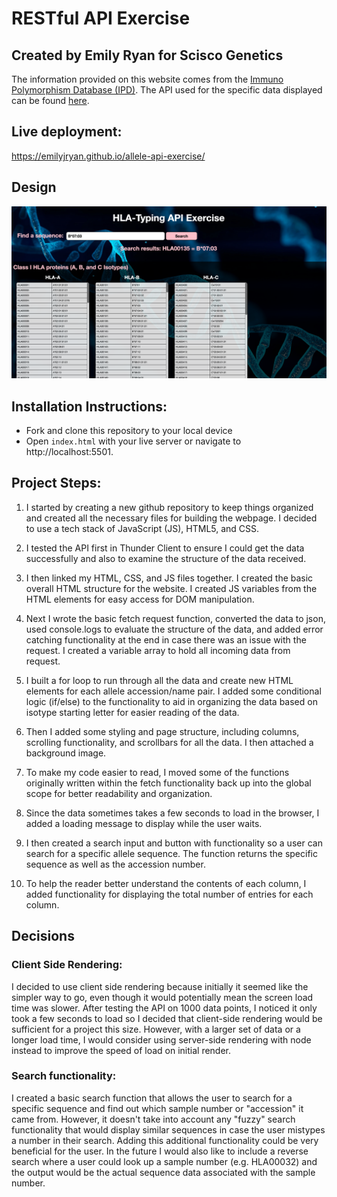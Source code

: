 # RESTful API Exercise

## **Created by Emily Ryan for Scisco Genetics**
The information provided on this website comes from the [Immuno Polymorphism Database (IPD)](https://www.ebi.ac.uk/ipd/).
The API used for the specific data displayed can be found [here](https://www.ebi.ac.uk/ipd/rest/#/Allele%20API/listAlleles).
## **Live deployment:**
https://emilyjryan.github.io/allele-api-exercise/

## **Design**
![homepage-png](imgs/hla-typing-homepage.png)

## **Installation Instructions:**
* Fork and clone this repository to your local device
* Open `index.html` with your live server or navigate to http://localhost:5501.

## **Project Steps**:

1. I started by creating a new github repository to keep things organized and created all the necessary files for building the webpage. I decided to use a tech stack of JavaScript (JS), HTML5, and CSS.

2. I tested the API first in Thunder Client to ensure I could get the data successfully and also to examine the structure of the data received.

3. I then linked my HTML, CSS, and JS files together. I created the basic overall HTML structure for the website. I created JS variables from the HTML elements for easy access for DOM manipulation.

4. Next I wrote the basic fetch request function, converted the data to json, used console.logs to evaluate the structure of the data, and added error catching functionality at the end in case there was an issue with the request. I created a variable array to hold all incoming data from request.

5. I built a for loop to run through all the data and create new HTML elements for each allele accession/name pair. I added some conditional logic (if/else) to the functionality to aid in organizing the data based on isotype starting letter for easier reading of the data.

6. Then I added some styling and page structure, including columns, scrolling functionality, and scrollbars for all the data. I then attached a background image.

7. To make my code easier to read, I moved some of the functions originally written within the fetch functionality back up into the global scope for better readability and organization.

8. Since the data sometimes takes a few seconds to load in the browser, I added a loading message to display while the user waits.

9. I then created a search input and button with functionality so a user can search for a specific allele sequence. The function returns the specific sequence as well as the accession number.

10. To help the reader better understand the contents of each column, I added functionality for displaying the total number of entries for each column.

## **Decisions**

### Client Side Rendering:
I decided to use client side rendering because initially it seemed like the simpler way to go, even though it would potentially mean the screen load time was slower. After testing the API on 1000 data points, I noticed it only took a few seconds to load so I decided that client-side rendering would be sufficient for a project this size. However, with a larger set of data or a longer load time, I would consider using server-side rendering with node instead to improve the speed of load on initial render.

### Search functionality:
I created a basic search function that allows the user to search for a specific sequence and find out which sample number or "accession" it came from. However, it doesn't take into account any "fuzzy" search functionality that would display similar sequences in case the user mistypes a number in their search. Adding this additional functionality could be very beneficial for the user. In the future I would also like to include a reverse search where a user could look up a sample number (e.g. HLA00032) and the output would be the actual sequence data associated with the sample number. 